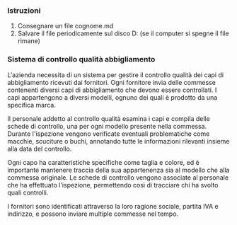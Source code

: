 ### Istruzioni

1. Consegnare un file cognome.md
2. Salvare il file periodicamente sul disco D: (se il computer si spegne il file rimane)

### Sistema di controllo qualità abbigliamento

L'azienda necessita di un sistema per gestire il controllo qualità dei capi di abbigliamento ricevuti dai fornitori. Ogni fornitore invia delle commesse contenenti diversi capi di abbigliamento che devono essere controllati. I capi appartengono a diversi modelli, ognuno dei quali è prodotto da una specifica marca.

Il personale addetto al controllo qualità esamina i capi e compila delle schede di controllo, una per ogni modello presente nella commessa. Durante l'ispezione vengono verificate eventuali problematiche come macchie, scuciture o buchi, annotando tutte le informazioni rilevanti insieme alla data del controllo.

Ogni capo ha caratteristiche specifiche come taglia e colore, ed è importante mantenere traccia della sua appartenenza sia al modello che alla commessa originale. Le schede di controllo vengono associate al personale che ha effettuato l'ispezione, permettendo così di tracciare chi ha svolto quali controlli.

I fornitori sono identificati attraverso la loro ragione sociale, partita IVA e indirizzo, e possono inviare multiple commesse nel tempo.